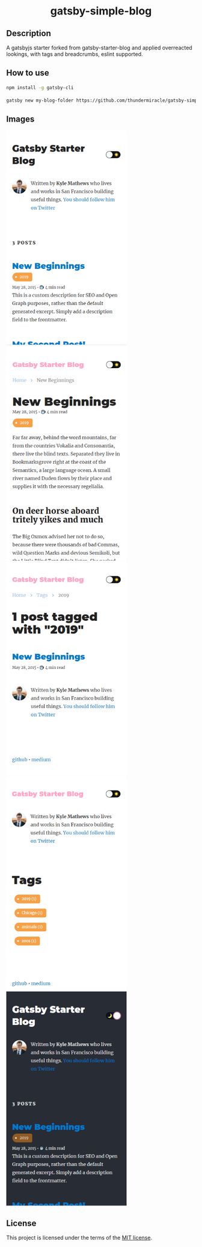 <h1 align="center">gatsby-simple-blog</h1>

## Description

A gatsbyjs starter forked from gatsby-starter-blog and applied overreacted lookings, with tags and breadcrumbs, eslint supported.

## How to use

```sh
npm install -g gatsby-cli

gatsby new my-blog-folder https://github.com/thundermiracle/gatsby-simple-blog
```

## Images

<img src="./images/top.png" width="320" />
<img src="./images/post.png" width="320" />
<img src="./images/tag.png" width="320" />
<img src="./images/alltags.png" width="320" />
<img src="./images/top-dark.png" width="320" />

## License

This project is licensed under the terms of the [MIT license](/LICENSE).
